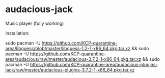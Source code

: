 # audacious-jack
Music player (fully working)

Installation:

sudo pacman -U https://github.com/KCP-quarantine-area/libguess/blob/master/libguess-1.2-1-x86_64.pkg.tar.xz && 
sudo pacman -U https://github.com/KCP-quarantine-area/audacious/raw/master/audacious-3.7.2-1-x86_64.pkg.tar.xz && sudo pacman -U https://github.com/KCP-quarantine-area/audacious-plugins-jack/raw/master/audacious-plugins-3.7.2-1-x86_64.pkg.tar.xz
